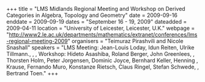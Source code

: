 +++
title = "LMS Midlands Regional Meeting and Workshop on Derived Categories in Algebra, Topology and Geometry"
date = 2009-09-16
enddate = 2009-09-19
dates = "September 16 - 19, 2009"
dateadded = 2009-04-11
location = "University of Leicester, Leicester, U.K."
webpage = "http://www2.le.ac.uk/departments/mathematics/extranet/conferences/lms-regional-meeting-2009"
organisers = "Teimuraz Pirashvili  and Nicole Snashall"
speakers = "LMS Meeting: Jean-Louis Loday, Idun Reiten, Ulrike Tillmann., , , Workshop: Hideto Asashiba, Roland Berger, John Greenlees, , Thorsten Holm, Peter Jorgensen, Dominic Joyce, Bernhard Keller, Henning , Krause, Fernando Muro, Konstanze Rietsch, Claus Ringel, Stefan Schwede, , Bertrand Toen."
+++
